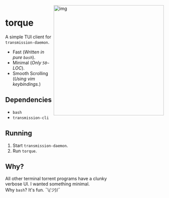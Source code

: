 <img src="https://i.imgur.com/3q3lYK0.jpg" alt="img" height="350px" align="right">

# torque

A simple TUI client for `transmission-daemon`.

- Fast (*Written in pure `bash`*).
- Minimal (*Only `50~` LOC*).
- Smooth Scrolling (*Using vim keybindings.*)


## Dependencies

- `bash`
- `transmission-cli`

## Running

1. Start `transmission-daemon`.
2. Run `torque`.

## Why?

All other terminal torrent programs have a clunky\
verbose UI. I wanted something minimal.\
Why `bash`? It's fun. ¯\\_(ツ)_/¯
